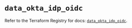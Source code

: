 # `data_okta_idp_oidc`

Refer to the Terraform Registry for docs: [`data_okta_idp_oidc`](https://registry.terraform.io/providers/okta/okta/4.8.0/docs/data-sources/idp_oidc).
